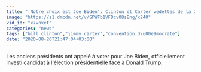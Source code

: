 ```yaml
---
title: "'Notre choix est Joe Biden': Clinton et Carter vedettes de la 2e soir\u00e9e de la convention d\u00e9mocrate"
image: "https://s1.dmcdn.net/v/SPWFb1VFDcv08sBng/x240"
vid_id: "x7vnxet"
categories: "news"
tags: ["bill clinton","jimmy carter","convention d\u00e9mocrate"]
date: "2020-08-26T21:47:04+03:00"
---
```

Les anciens présidents ont appelé à voter pour Joe Biden, officiellement investi candidat à l'élection présidentielle face à Donald Trump.
